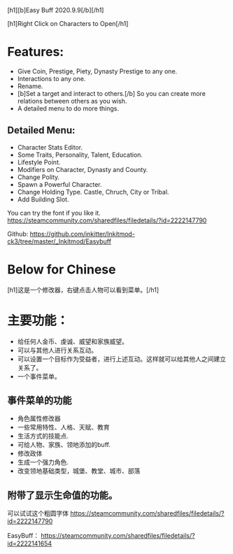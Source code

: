 ﻿[h1][b]Easy Buff 2020.9.9[/b][/h1]

[h1]Right Click on Characters to Open[/h1]
# Features:
* Give Coin, Prestige, Piety, Dynasty Prestige to any one.
* Interactions to any one.
* Rename.
* [b]Set a target and interact to others.[/b] So you can create more relations between others as you wish.
* A detailed menu to do more things.

## Detailed Menu:
* Character Stats Editor. 
* Some Traits, Personality, Talent, Education.
* Lifestyle Point.
* Modifiers on Character, Dynasty and County.
* Change Polity.
* Spawn a Powerful Character.
* Change Holding Type. Castle, Chruch, City or Tribal.
* Add Building Slot.

You can try the font if you like it. https://steamcommunity.com/sharedfiles/filedetails/?id=2222147790

Github: https://github.com/inkitter/Inkitmod-ck3/tree/master/_Inkitmod/Easybuff

Below for Chinese
==============
[h1]这是一个修改器，右键点击人物可以看到菜单。[/h1]
# 主要功能：
* 给任何人金币、虔诚、威望和家族威望。
* 可以与其他人进行关系互动。
* 可以设置一个目标作为受益者，进行上述互动。这样就可以给其他人之间建立关系了。
* 一个事件菜单。

## 事件菜单的功能
* 角色属性修改器
* 一些常用特性、人格、天赋、教育
* 生活方式的技能点.
* 可给人物、家族、领地添加的buff.
* 修改政体
* 生成一个强力角色.
* 改变领地基础类型，城堡、教堂、城市、部落

## 附带了显示生命值的功能。

可以试试这个粗圆字体 https://steamcommunity.com/sharedfiles/filedetails/?id=2222147790


EasyBuff： https://steamcommunity.com/sharedfiles/filedetails/?id=2222141654